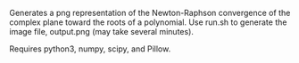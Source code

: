 Generates a png representation of the Newton-Raphson convergence of the complex plane toward the roots of a polynomial. Use run.sh to generate the image file, output.png (may take several minutes).

Requires python3, numpy, scipy, and Pillow.

